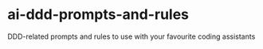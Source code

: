 # ai-ddd-prompts-and-rules
DDD-related prompts and rules to use with your favourite coding assistants
